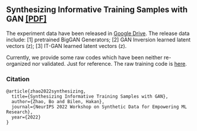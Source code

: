 ## Synthesizing Informative Training Samples with GAN [[PDF]](https://arxiv.org/pdf/2204.07513.pdf)

The experiment data have been released in [Google Drive](https://drive.google.com/drive/folders/1qyxK4XxboBRuQVwesxQTSx-Vpcp1fCeS?usp=sharing).
The release data include: [1] pretrained BigGAN Generators; [2] GAN Inversion learned latent vectors (z); [3] IT-GAN learned latent vectors (z). 

Currently, we provide some raw codes which have been neither re-organized nor validated. Just for reference. The raw training code is [here](https://drive.google.com/drive/folders/1vENTbqDdt6f0K2fQpuUfuCEnj_09Bqeh?usp=sharing).

### Citation
```
@article{zhao2022synthesizing,
  title={Synthesizing Informative Training Samples with GAN},
  author={Zhao, Bo and Bilen, Hakan},
  journal={NeurIPS 2022 Workshop on Synthetic Data for Empowering ML Research},
  year={2022}
}
```

